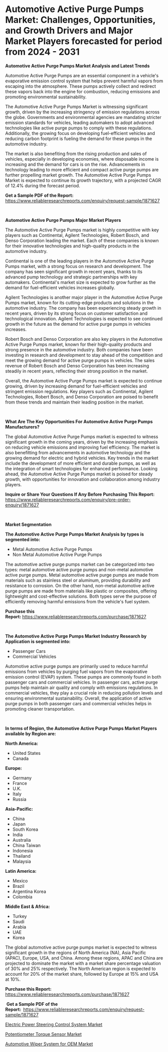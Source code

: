 <p><h1>Automotive Active Purge Pumps Market: Challenges, Opportunities, and Growth Drivers and Major Market Players forecasted for period from 2024 - 2031</h1></p><p><strong>Automotive Active Purge Pumps Market Analysis and Latest Trends</strong></p>
<p><p>Automotive Active Purge Pumps are an essential component in a vehicle's evaporative emission control system that helps prevent harmful vapors from escaping into the atmosphere. These pumps actively collect and redirect these vapors back into the engine for combustion, reducing emissions and promoting environmental sustainability.</p><p>The Automotive Active Purge Pumps Market is witnessing significant growth, driven by the increasing stringency of emission regulations across the globe. Governments and environmental agencies are mandating stricter emission standards for vehicles, leading automakers to adopt advanced technologies like active purge pumps to comply with these regulations. Additionally, the growing focus on developing fuel-efficient vehicles and reducing carbon footprint is fueling the demand for these pumps in the automotive industry.</p><p>The market is also benefiting from the rising production and sales of vehicles, especially in developing economies, where disposable income is increasing and the demand for cars is on the rise. Advancements in technology leading to more efficient and compact active purge pumps are further propelling market growth. The Automotive Active Purge Pumps Market is expected to continue its growth trajectory, with a projected CAGR of 12.4% during the forecast period.</p></p>
<p><strong>Get a Sample PDF of the Report:&nbsp;</strong> <a href="https://www.reliableresearchreports.com/enquiry/request-sample/1871627">https://www.reliableresearchreports.com/enquiry/request-sample/1871627</a></p>
<p>&nbsp;</p>
<p><strong>Automotive Active Purge Pumps Major Market Players</strong></p>
<p><p>The Automotive Active Purge Pumps market is highly competitive with key players such as Continental, Agilent Technologies, Robert Bosch, and Denso Corporation leading the market. Each of these companies is known for their innovative technologies and high-quality products in the automotive industry.</p><p>Continental is one of the leading players in the Automotive Active Purge Pumps market, with a strong focus on research and development. The company has seen significant growth in recent years, thanks to its advanced pump technology and strategic partnerships with key automakers. Continental's market size is expected to grow further as the demand for fuel-efficient vehicles increases globally.</p><p>Agilent Technologies is another major player in the Automotive Active Purge Pumps market, known for its cutting-edge products and solutions in the automotive industry. The company has been experiencing steady growth in recent years, driven by its strong focus on customer satisfaction and technological innovation. Agilent Technologies is expected to see continued growth in the future as the demand for active purge pumps in vehicles increases.</p><p>Robert Bosch and Denso Corporation are also key players in the Automotive Active Purge Pumps market, known for their high-quality products and strong presence in the automotive industry. Both companies have been investing in research and development to stay ahead of the competition and meet the growing demand for active purge pumps in vehicles. The sales revenue of Robert Bosch and Denso Corporation has been increasing steadily in recent years, reflecting their strong position in the market.</p><p>Overall, the Automotive Active Purge Pumps market is expected to continue growing, driven by increasing demand for fuel-efficient vehicles and stringent emission regulations. Key players such as Continental, Agilent Technologies, Robert Bosch, and Denso Corporation are poised to benefit from these trends and maintain their leading position in the market.</p></p>
<p>&nbsp;</p>
<p><strong>What Are The Key Opportunities For Automotive Active Purge Pumps Manufacturers?</strong></p>
<p><p>The global Automotive Active Purge Pumps market is expected to witness significant growth in the coming years, driven by the increasing emphasis on reducing vehicle emissions and improving fuel efficiency. The market is also benefitting from advancements in automotive technology and the growing demand for electric and hybrid vehicles. Key trends in the market include the development of more efficient and durable pumps, as well as the integration of smart technologies for enhanced performance. Looking ahead, the Automotive Active Purge Pumps market is poised for steady growth, with opportunities for innovation and collaboration among industry players.</p></p>
<p><strong>Inquire or Share Your Questions If Any Before Purchasing This Report:</strong> <a href="https://www.reliableresearchreports.com/enquiry/pre-order-enquiry/1871627">https://www.reliableresearchreports.com/enquiry/pre-order-enquiry/1871627</a></p>
<p>&nbsp;</p>
<p><strong>Market Segmentation</strong></p>
<p><strong>The Automotive Active Purge Pumps Market Analysis by types is segmented into:</strong></p>
<p><ul><li>Metal Automotive Active Purge Pumps</li><li>Non Metal Automotive Active Purge Pumps</li></ul></p>
<p><p>The automotive active purge pumps market can be categorized into two types: metal automotive active purge pumps and non-metal automotive active purge pumps. Metal automotive active purge pumps are made from materials such as stainless steel or aluminum, providing durability and resistance to corrosion. On the other hand, non-metal automotive active purge pumps are made from materials like plastic or composites, offering lightweight and cost-effective solutions. Both types serve the purpose of efficiently removing harmful emissions from the vehicle's fuel system.</p></p>
<p><strong>Purchase this Report:&nbsp;</strong><a href="https://www.reliableresearchreports.com/purchase/1871627">https://www.reliableresearchreports.com/purchase/1871627</a></p>
<p>&nbsp;</p>
<p><strong>The Automotive Active Purge Pumps Market Industry Research by Application is segmented into:</strong></p>
<p><ul><li>Passenger Cars</li><li>Commercial Vehicles</li></ul></p>
<p><p>Automotive active purge pumps are primarily used to reduce harmful emissions from vehicles by purging fuel vapors from the evaporative emission control (EVAP) system. These pumps are commonly found in both passenger cars and commercial vehicles. In passenger cars, active purge pumps help maintain air quality and comply with emissions regulations. In commercial vehicles, they play a crucial role in reducing pollution levels and ensuring environmental sustainability. Overall, the application of active purge pumps in both passenger cars and commercial vehicles helps in promoting cleaner transportation.</p></p>
<p>&nbsp;</p>
<p><strong>In terms of Region, the Automotive Active Purge Pumps Market Players available by Region are:</strong></p>
<p>
    <p> <strong> North America: </strong>
        <ul>
            <li>United States</li>
            <li>Canada</li>
        </ul>
        </p> 
    <p> <strong> Europe: </strong>
        <ul>
            <li>Germany</li>
            <li>France</li>
            <li>U.K.</li>
            <li>Italy</li>
            <li>Russia</li>
        </ul>
        </p> 
    <p> <strong> Asia-Pacific: </strong>
        <ul>
            <li>China</li>
            <li>Japan</li>
            <li>South Korea</li>
            <li>India</li>
            <li>Australia</li>
            <li>China Taiwan</li>
            <li>Indonesia</li>
            <li>Thailand</li>
            <li>Malaysia</li>
        </ul>
        </p> 
    <p> <strong> Latin America: </strong>
        <ul>
            <li>Mexico</li>
            <li>Brazil</li>
            <li>Argentina Korea</li>
            <li>Colombia</li>
        </ul>
        </p> 
    <p> <strong> Middle East & Africa: </strong>
        <ul>
            <li>Turkey</li>
            <li>Saudi</li>
            <li>Arabia</li>
            <li>UAE</li>
            <li>Korea</li>
        </ul>
    </p>
    </p>
<p><p>The global automotive active purge pumps market is expected to witness significant growth in the regions of North America (NA), Asia Pacific (APAC), Europe, USA, and China. Among these regions, APAC and China are projected to dominate the market with a market share percentage valuation of 30% and 25% respectively. The North American region is expected to account for 20% of the market share, followed by Europe at 15% and USA at 10%.</p></p>
<p><strong>Purchase this Report: </strong><a href="https://www.reliableresearchreports.com/purchase/1871627">https://www.reliableresearchreports.com/purchase/1871627</a></p>
<p>&nbsp;<strong>Get a Sample PDF of the Report:&nbsp;&nbsp;</strong><a href="https://www.reliableresearchreports.com/enquiry/request-sample/1871627">https://www.reliableresearchreports.com/enquiry/request-sample/1871627</a></p>
<p><strong></strong></p>
<p><p><a href="https://github.com/jodemen/Market-Research-Report-List-1/blob/main/electric-power-steering-control-system-market.md">Electric Power Steering Control System Market</a></p><p><a href="https://github.com/jj19131/Market-Research-Report-List-1/blob/main/potentiometer-torque-sensor-market.md">Potentiometer Torque Sensor Market</a></p><p><a href="https://github.com/Sarissaschmalingtr6fz2739/Market-Research-Report-List-1/blob/main/automotive-wiper-system-for-oem-market.md">Automotive Wiper System for OEM Market</a></p></p>